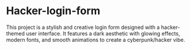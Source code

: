 # Hacker-login-form
This project is a stylish and creative login form designed with a hacker-themed user interface. It features a dark aesthetic with glowing effects, modern fonts, and smooth animations to create a cyberpunk/hacker vibe.

